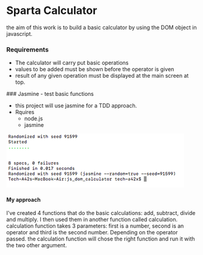 # Sparta Calculator

the aim of this work is to build a basic calculator by using the DOM object in javascript.


### Requirements
* The calculator will carry put basic operations
* values to be added must be shown before the operator is given
* result of any given operation must be displayed at the main screen at top.


### Jasmine - test basic functions
* this project will use jasmine for a TDD approach.
* Rquires
  * node.js
  * jasmine

![tests](images/tests.png)

#### My approach
I've created 4 functions that do the basic calculations: add, subtract, divide and multiply. I then used them in another function called calculation.
calculation function takes 3 parameters: first is a number, second is an operator and third is the second number. Depending on the operator passed. the calculation function will chose the right function and run it with the two other argument.

